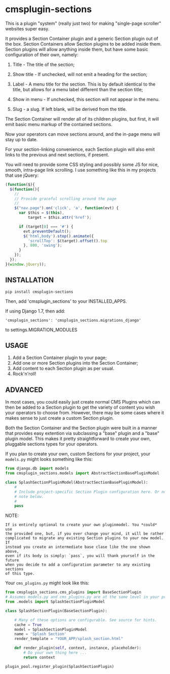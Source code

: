 cmsplugin-sections
==================

This is a plugin "system" (really just two) for making "single-page scroller"
websites super easy.

It provides a Section Container plugin and a generic Section plugin out of the
box. Section Containers allow Section plugins to be added inside them. Section
plugins will allow anything inside them, but have some basic configuration of
their own, namely:

1. Title - The title of the section;

2. Show title - If unchecked, will not emit a heading for the section;

3. Label - A menu title for the section. This is by default identical to the
   title, but allows for a menu label different than the section title;

4. Show in menu - If unchecked, this section will not appear in the menu.

5. Slug - a slug. If left blank, will be derived from the title.


The Section Container will render all of its children plugins, but first, it
will emit basic menu markup of the contained sections.

Now your operators can move sections around, and the in-page menu will stay up
to date.

For your section-linking convenience, each Section plugin will also emit links
to the previous and next sections, if present.

You will need to provide some CSS styling and possibly some JS for nice,
smooth, intra-page link scrolling. I use something like this in my projects
that use jQuery:

```` Javascript
(function($){
  $(function(){
    //
    // Provide graceful scrolling around the page
    //
    $("nav.page").on('click', 'a', function(evt) {
      var $this = $(this),
          target = $this.attr('href');

      if (target[0] === '#') {
        evt.preventDefault();
        $('html,body').stop().animate({
          'scrollTop': $(target).offset().top
        }, 800, 'swing');
      }
    });
  });
}(window.jQuery));
````


## INSTALLATION

`pip install cmsplugin-sections`

Then, add 'cmsplugin_sections' to your INSTALLED_APPS.

If using Django 1.7, then add:

	'cmsplugin_sections': 'cmsplugin_sections.migrations_django'

to settings.MIGRATION_MODULES


## USAGE

1. Add a Section Container plugin to your page;
2. Add one or more Section plugins into the Section Container;
3. Add content to each Section plugin as per usual.
4. Rock'n'roll!


## ADVANCED

In most cases, you could easily just create normal CMS Plugins which can then
be added to a Section plugin to get the variety of content you wish your
operators to choose from. However, there may be some cases where it makes
sense to just create a custom Section plugin.

Both the Section Container and the Section plugin were built in a manner that
provides easy extention via subclassing a "base" plugin and a "base" plugin
model. This makes it pretty straightforward to create your own, pluggable
sections types for your operators.

If you plan to create your own, custom Sections for your project, your
`models.py` might looks something like this:

```` python
from django.db import models
from cmsplugin_sections.models import AbstractSectionBasePluginModel

class SplashSectionPluginModel(AbstractSectionBasePluginModel):
	#
    # Include project-specific Section Plugin configuration here. Or not. See
	# note below.
	#
    pass

````

NOTE:
	
	If is entirely optional to create your own pluginmodel. You *could* use
	the provided one, but, if you ever change your mind, it will be rather
	complicated to migrate any existing Section plugins to your new model. If
	instead you create an intermediate base clase like the one shown above,
	even if its body is simply: `pass`, you will thank yourself in the future
	when you decide to add a configuration parameter to any existing sections
	of this type.


Your `cms_plugins.py` might look like this:

```` python
from cmsplugin_sections.cms_plugins import BaseSectionPlugin
# Assumes models.py and cms_plugins.py are at the same level in your project.
from .models import SplashSectionPluginModel

class SplashSectionPlugin(BaseSectionPlugin):

	# Many of these options are configurable. See source for hints.
    cache = True
    model = SplashSectionPluginModel
    name = 'Splash Section'
    render_template = "YOUR_APP/splash_section.html"

	def render_plugin(self, context, instance, placeholder):
		# Do your own thing here ...
		return context

plugin_pool.register_plugin(SplashSectionPlugin)
````

